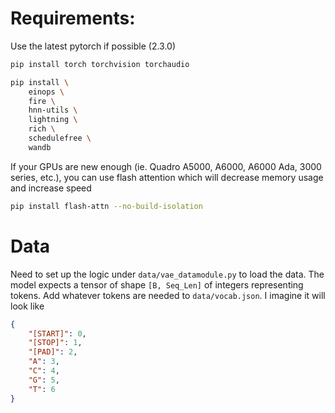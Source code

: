 # Requirements:

Use the latest pytorch if possible (2.3.0)

```bash
pip install torch torchvision torchaudio
```

```bash
pip install \
    einops \
    fire \
    hnn-utils \
    lightning \
    rich \
    schedulefree \
    wandb
```

If your GPUs are new enough (ie. Quadro A5000, A6000, A6000 Ada, 3000 series, etc.), you can use flash attention which will decrease memory usage and increase speed

```bash
pip install flash-attn --no-build-isolation
```

# Data

Need to set up the logic under `data/vae_datamodule.py` to load the data. The model expects a tensor of shape `[B, Seq_Len]` of integers representing tokens.
Add whatever tokens are needed to `data/vocab.json`. I imagine it will look like
```json
{
    "[START]": 0,
    "[STOP]": 1,
    "[PAD]": 2,
    "A": 3,
    "C": 4,
    "G": 5,
    "T": 6
}